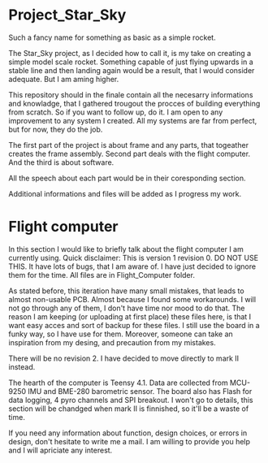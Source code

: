 # Project_Star_Sky
Such a fancy name for something as basic as a simple rocket.

The Star_Sky project, as I decided how to call it, is my take on creating a simple model scale rocket.
Something capable of just flying upwards in a stable line and then landing again would be a result, that I would consider adequate. But I am aming higher.

This repository should in the finale contain all the necesarry informations and knowladge, that I gathered trougout the procces of building everything from scratch.
So if you want to follow up, do it. I am open to any improvement to any system I created. All my systems are far from perfect, but for now, they do the job.

The first part of the project is about frame and any parts, that togeather creates the frame assembly.
Second part deals with the flight computer.
And the third is about software.

All the speech about each part would be in their coresponding section.

Additional informations and files will be added as I progress my work.

# Flight computer

In this section I would like to briefly talk about the flight computer I am currently using.
Quick disclaimer: This is version 1 revision 0. DO NOT USE THIS. It have lots of bugs, that I am aware of. I have just decided to ignore them for the time.
All files are in Flight_Computer folder.

As stated before, this iteration have many small mistakes, that leads to almost non-usable PCB. Almost because I found some workarounds.
I will not go through any of them, I don't have time nor mood to do that. 
The reason I am keeping (or uploading at first place) these files here, is that I want easy acces and sort of backup for these files. I still use the board in a funky way, so I have use for them. 
Moreover, someone can take an inspiration from my desing, and precaution from my mistakes.

There will be no revision 2. I have decided to move directly to mark II instead. 

The hearth of the computer is Teensy 4.1. Data are collected from MCU-9250 IMU and BME-280 barometric sensor.
The board also has Flash for data logging, 4 pyro channels and SPI breakout.
I won't go to details, this section will be chandged when mark II is finnished, so it'll be a waste of time.

If you need any information about function, design choices, or errors in design, don't hesitate to write me a mail. I am willing to provide you help and I will apriciate any interest.
